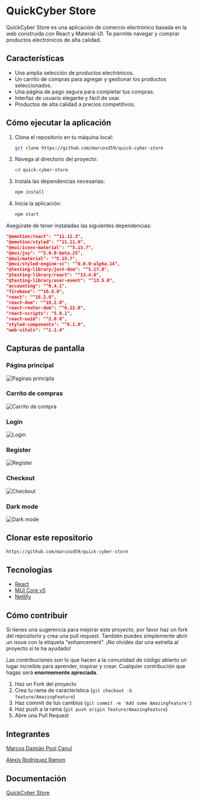 # QuickCyber Store

QuickCyber Store es una aplicación de comercio electrónico basada en la web construida con React y Material-UI. Te permite navegar y comprar productos electrónicos de alta calidad.

## Características

- Una amplia selección de productos electrónicos.
- Un carrito de compras para agregar y gestionar los productos seleccionados.
- Una página de pago segura para completar tus compras.
- Interfaz de usuario elegante y fácil de usar.
- Productos de alta calidad a precios competitivos.

## Cómo ejecutar la aplicación

1. Clona el repositorio en tu máquina local:

   ```sh
   git clone https://github.com/marcosd59/quick-cyber-store
   ```

2. Navega al directorio del proyecto:

   ```sh
   cd quick-cyber-store
   ```

3. Instala las dependencias necesarias:

   ```sh
   npm install
   ```

4. Inicia la aplicación:

   ```sh
   npm start
   ```

Asegúrate de tener instaladas las siguientes dependencias:

```json
"@emotion/react": "^11.11.3",
"@emotion/styled": "^11.11.0",
"@mui/icons-material": "^5.15.7",
"@mui/joy": "^5.0.0-beta.25",
"@mui/material": "^5.15.7",
"@mui/styled-engine-sc": "^6.0.0-alpha.14",
"@testing-library/jest-dom": "^5.17.0",
"@testing-library/react": "^13.4.0",
"@testing-library/user-event": "^13.5.0",
"accounting": "^0.4.1",
"firebase": "^10.8.0",
"react": "^18.2.0",
"react-dom": "^18.2.0",
"react-router-dom": "^6.22.0",
"react-scripts": "5.0.1",
"react-uuid": "^2.0.0",
"styled-components": "^6.1.8",
"web-vitals": "^2.1.4"
```

## Capturas de pantalla

### Página principal

![Paginas principla](./src/img/screenshots/Pagina%20principal.png)

### Carrito de compras

![Carrito de compra](./src/img/screenshots/Shopping%20cart.png)

### Login

![Login](./src/img/screenshots/Sign%20In.png)

### Register

![Register](./src/img/screenshots/Sign%20Up.png)

### Checkout

![Checkout](./src/img/screenshots/Checkout.png)

### Dark mode

![Dark mode](./src/img/screenshots/Dark%20Mode.png)

## Clonar este repositorio

```bash
https://github.com/marcosd59/quick-cyber-store
```

## Tecnologías

- [React](https://reactjs.org/)
- [MUI Core v5](https://mui.com/)
- [Netlify](https://www.netlify.com/)

## Cómo contribuir

Si tienes una sugerencia para mejorar este proyecto, por favor haz un fork del repositorio y crea una pull request. También puedes simplemente abrir un issue con la etiqueta "enhancement".
¡No olvides dar una estrella al proyecto si te ha ayudado!

Las contribuciones son lo que hacen a la comunidad de código abierto un lugar increíble para aprender, inspirar y crear. Cualquier contribución que hagas será **enormemente apreciada**.

1. Haz un Fork del proyecto
2. Crea tu rama de característica (`git checkout -b feature/AmazingFeature`)
3. Haz commit de tus cambios (`git commit -m 'Add some AmazingFeature'`)
4. Haz push a la rama (`git push origin feature/AmazingFeature`)
5. Abre una Pull Request

## Integrantes

[Marcos Damián Pool Canul](https://github.com/marcosd59)

[Alexis Rodriguez Ramon](https://github.com/Al3xR)

## Documentación

[QuickCyber Store](./Documentación.pdf)
